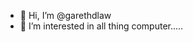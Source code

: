- 👋 Hi, I’m @garethdlaw
- 👀 I’m interested in all thing computer..... 

<!---
garethdlaw/garethdlaw is a ✨ special ✨ repository because its `README.md` (this file) appears on your GitHub profile.
You can click the Preview link to take a look at your changes.
--->
